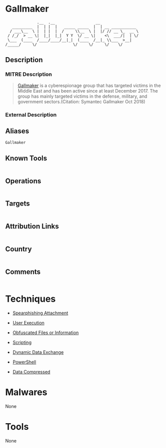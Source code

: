
# Gallmaker

```
              .__  .__                  __                 
   _________  |  | |  |   _____ _____  |  | __ ___________ 
  / ___\__  \ |  | |  |  /     \\__  \ |  |/ // __ \_  __ \
 / /_/  > __ \|  |_|  |_|  Y Y  \/ __ \|    <\  ___/|  | \/
 \___  (____  /____/____/__|_|  (____  /__|_ \\___  >__|   
/_____/     \/                \/     \/     \/    \/       

```

## Description

### MITRE Description

> [Gallmaker](https://attack.mitre.org/groups/G0084) is a cyberespionage group that has targeted victims in the Middle East and has been active since at least December 2017. The group has mainly targeted victims in the defense, military, and government sectors.(Citation: Symantec Gallmaker Oct 2018)

### External Description

> 

## Aliases

```
Gallmaker
```

## Known Tools

```

```

## Operations

```

```

## Targets

```

```

## Attribution Links

```

```

## Country

```

```

## Comments

```

```

# Techniques


* [Spearphishing Attachment](../techniques/Spearphishing-Attachment.md)

* [User Execution](../techniques/User-Execution.md)
    
* [Obfuscated Files or Information](../techniques/Obfuscated-Files-or-Information.md)
    
* [Scripting](../techniques/Scripting.md)
    
* [Dynamic Data Exchange](../techniques/Dynamic-Data-Exchange.md)
    
* [PowerShell](../techniques/PowerShell.md)
    
* [Data Compressed](../techniques/Data-Compressed.md)
    

# Malwares

None

# Tools

None
